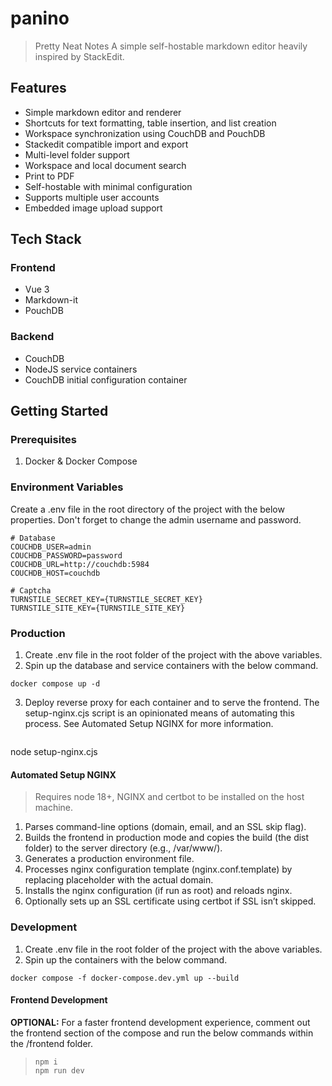 # panino
> Pretty Neat Notes
A simple self-hostable markdown editor heavily inspired by StackEdit. 

## Features
- Simple markdown editor and renderer
- Shortcuts for text formatting, table insertion, and list creation 
- Workspace synchronization using CouchDB and PouchDB
- Stackedit compatible import and export
- Multi-level folder support
- Workspace and local document search
- Print to PDF 
- Self-hostable with minimal configuration
- Supports multiple user accounts
- Embedded image upload support


## Tech Stack
### Frontend 
- Vue 3 
- Markdown-it
- PouchDB 

### Backend
- CouchDB 
- NodeJS service containers
- CouchDB initial configuration container

## Getting Started
### Prerequisites
1. Docker & Docker Compose

### Environment Variables
Create a .env file in the root directory of the project with the below properties. Don't forget to change the admin username and password.
```
# Database
COUCHDB_USER=admin
COUCHDB_PASSWORD=password
COUCHDB_URL=http://couchdb:5984
COUCHDB_HOST=couchdb 

# Captcha
TURNSTILE_SECRET_KEY={TURNSTILE_SECRET_KEY}
TURNSTILE_SITE_KEY={TURNSTILE_SITE_KEY}
```

### Production
1. Create .env file in the root folder of the project with the above variables.
2. Spin up the database and service containers with the below command.
```
docker compose up -d

```
3. Deploy reverse proxy for each container and to serve the frontend. The setup-nginx.cjs script is an opinionated means of automating this process. See Automated Setup NGINX for more information. 
```
```
node setup-nginx.cjs

#### Automated Setup NGINX 
> Requires node 18+, NGINX and certbot to be installed on the host machine.
1. Parses command-line options (domain, email, and an SSL skip flag).
2. Builds the frontend in production mode and copies the build (the dist folder) to the server directory (e.g., /var/www/<domain>).
3. Generates a production environment file.
4. Processes nginx configuration template (nginx.conf.template) by replacing placeholder with the actual domain.
5. Installs the nginx configuration (if run as root) and reloads nginx.
6. Optionally sets up an SSL certificate using certbot if SSL isn’t skipped.


### Development
1. Create .env file in the root folder of the project with the above variables.
2. Spin up the containers with the below command.
```
docker compose -f docker-compose.dev.yml up --build
```

#### Frontend Development
**OPTIONAL:** For a faster frontend development experience, comment out the frontend section of the compose and run the below commands within the /frontend folder.
> ```
> npm i
> npm run dev
> ```